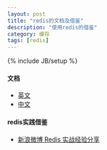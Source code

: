 ```yaml
---
layout: post
title: "redis的文档及借鉴"
description: "使用redis的借鉴"
category: 缓存
tags: [redis]
---
```

{% include JB/setup %}

#### 文档
*  [英文](http://redis.io/)  
*  [中文](http://redis.readthedocs.org/en/latest/)


#### redis实践借鉴  
*  [新浪微博 Redis 实战经验分享](http://www.xdata.me/?p=301 "redis的升华")
